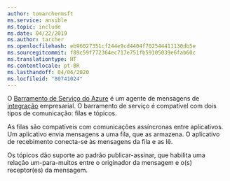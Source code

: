 ```yaml
---
author: tomarchermsft
ms.service: ansible
ms.topic: include
ms.date: 04/22/2019
ms.author: tarcher
ms.openlocfilehash: eb96027351cf244e9cd4404f702544411130db5e
ms.sourcegitcommit: f89c59f772364ec717e751fb59105039e6fab60c
ms.translationtype: HT
ms.contentlocale: pt-BR
ms.lasthandoff: 04/06/2020
ms.locfileid: "80741024"
---
```

O [Barramento de Serviço do Azure](/azure/service-bus-messaging/service-bus-messaging-overview) é um agente de mensagens de [integração](https://azure.microsoft.com/product-categories/integration/) empresarial. O barramento de serviço é compatível com dois tipos de comunicação: filas e tópicos. 

As filas são compatíveis com comunicações assíncronas entre aplicativos. Um aplicativo envia mensagens a uma fila, que as armazena. O aplicativo de recebimento conecta-se às mensagens da fila e as lê.

Os tópicos dão suporte ao padrão publicar-assinar, que habilita uma relação um-para-muitos entre o originador da mensagem e o(s) receptor(es) da mensagem.